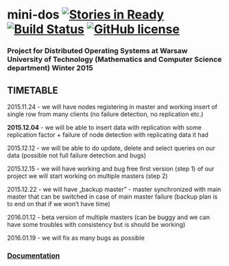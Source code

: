 # mini-dos [![Stories in Ready](https://badge.waffle.io/dzitkowskik/mini-dos.svg?label=ready&title=Ready)](http://waffle.io/dzitkowskik/mini-dos) [![Build Status](https://travis-ci.org/dzitkowskik/mini-dos.svg?branch=master)](https://travis-ci.org/dzitkowskik/mini-dos) [![GitHub license](https://img.shields.io/badge/license-Apache--2.0-blue.svg)](https://raw.githubusercontent.com/dzitkowskik/mini-dos/master/LICENSE)

### Project for Distributed Operating Systems at Warsaw University of Technology (Mathematics and Computer Science department) Winter 2015

## TIMETABLE

2015.11.24 - we will have nodes registering in master and working insert of single row from many clients (no failure detection, no replication etc.)

**2015.12.04** - we will be able to insert data with replication with some replication factor + failure of node detection with replicating data it had

2015.12.12 - we will be able to do update, delete and select queries on our data (possible not full failure detection and bugs)

2015.12.15 - we will have working and bug free first version (step 1) of our project we will start working on multiple masters (step 2)

2015.12.22 - we will have „backup master” - master synchronized with main master that can be switched in case of main master failure (backup plan is to end on that if we won’t have time)

2016.01.12 - beta version of multiple masters (can be buggy and we can have some troubles with consistency but is should be working)

2016.01.19 - we will fix as many bugs as possible 

### [Documentation](https://github.com/dzitkowskik/mini-dos/wiki)
